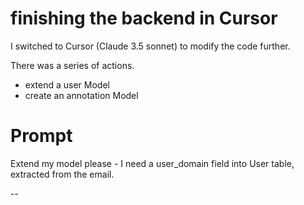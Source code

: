 # finishing the backend in Cursor

I switched to Cursor (Claude 3.5 sonnet) to modify the code further. 

There was a series of actions.
+ extend a user Model
+ create an annotation Model 

# Prompt


Extend my model please - I need a user_domain field into User table, extracted from the email. 

-- 